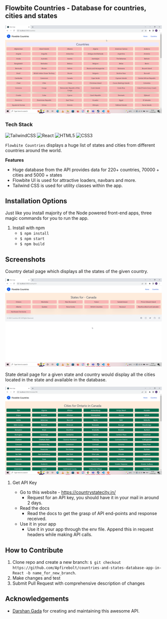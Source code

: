 ## Flowbite Countries - Database for countries, cities and states 

![Countries_Logo](screenshots/countries.png)

### Tech Stack

![TailwindCSS](https://img.shields.io/badge/tailwindcss-%2338B2AC.svg?style=for-the-badge&logo=tailwind-css&logoColor=white)
![React](https://img.shields.io/badge/react-%2320232a.svg?style=for-the-badge&logo=react&logoColor=%2361DAFB)
![HTML5](https://img.shields.io/badge/html5-%23E34F26.svg?style=for-the-badge&logo=html5&logoColor=white)
![CSS3](https://img.shields.io/badge/css3-%231572B6.svg?style=for-the-badge&logo=css3&logoColor=white)

`Flowbite Countries` displays a huge list of states and cities from different countries around the world.

**Features**

- Huge database from the API provides data for 220+ countries, 70000 + cities and 5000 + states
- Flowbite UI is used for attractive loaders, navbars and more.
- Tailwind CSS is used for utility classes within the app.

**Installation Options**
---

Just like you install majority of the Node powered front-end apps, three magic commands for you to run the app.

1. Install with npm
    + `$ npm install`
    + `$ npm start`
    + `$ npm build`


**Screenshots**
---

Country detail page which displays all the states of the given country.

![Countries_Logo](screenshots/states.png)

State detail page for a given state and country would display all the cities located in the state and available in the database.

![States_Logo](screenshots/cities.png)

1. Get API Key

    + Go to this website - https://countrystatecity.in/
        - Request for an API key, you should have it in your mail in around 2 days.
    + Read the docs
        - Read the docs to get the grasp of API end-points and response received.
    + Use it in your app
        - Use it in your app through the env file. Append this in request headers while making API calls.

**How to Contribute**
---

1. Clone repo and create a new branch: `$ git checkout https://github.com/Apfirebolt/countries-and-states-database-app-in-React -b name_for_new_branch`.
2. Make changes and test
3. Submit Pull Request with comprehensive description of changes

**Acknowledgements**
---

+ [Darshan Gada](https://github.com/dr5hn) for creating and maintaining this awesome API.

